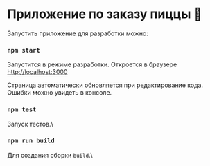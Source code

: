 # Приложение по заказу пиццы :pizza:

Запустить приложение для разработки можно:

### `npm start`

Запустится в режиме разработки.
Откроется в браузере [http://localhost:3000](http://localhost:3000)

Страница автоматически обновляется при редактирование кода.\
Ошибки можно увидеть в консоле.

### `npm test`

Запуск тестов.\

### `npm run build`

Для создания сборки `build`.\

